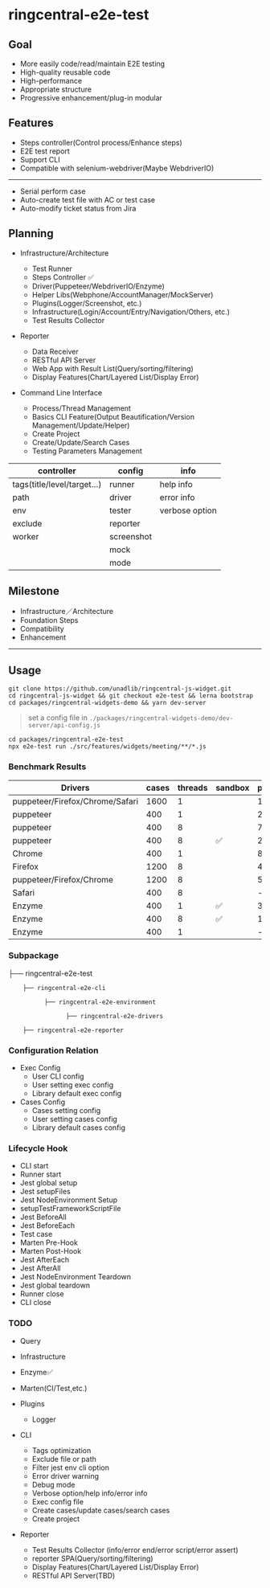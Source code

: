 # ringcentral-e2e-test

## Goal

-   More easily code/read/maintain E2E testing
-   High-quality reusable code
-   High-performance
-   Appropriate structure
-   Progressive enhancement/plug-in modular

## Features

-   Steps controller(Control process/Enhance steps)
-   E2E test report
-   Support CLI
-   Compatible with selenium-webdriver(Maybe WebdriverIO)

---

-   Serial perform case
-   Auto-create test file with AC or test case
-   Auto-modify ticket status from Jira

## Planning

-   Infrastructure/Architecture

    -   Test Runner
    -   Steps Controller ✅
    -   Driver(Puppeteer/WebdriverIO/Enzyme)
    -   Helper Libs(Webphone/AccountManager/MockServer)
    -   Plugins(Logger/Screenshot, etc.)
    -   Infrastructure(Login/Account/Entry/Navigation/Others, etc.)
    -   Test Results Collector

-   Reporter

    -   Data Receiver
    -   RESTful API Server
    -   Web App with Result List(Query/sorting/filtering)
    -   Display Features(Chart/Layered List/Display Error)

-   Command Line Interface
    -   Process/Thread Management
    -   Basics CLI Feature(Output Beautification/Version Management/Update/Helper)
    -   Create Project
    -   Create/Update/Search Cases
    -   Testing Parameters Management

| controller                | config     | info           |
| ------------------------- | ---------- | -------------- |
| tags(title/level/target…) | runner     | help info      |
| path                      | driver     | error info     |
| env                       | tester     | verbose option |
| exclude                   | reporter   |                |
| worker                    | screenshot |                |
|                           | mock       |                |
|                           | mode       |                |

## Milestone

-   Infrastructure／Architecture
-   Foundation Steps
-   Compatibility
-   Enhancement

---

## Usage

```shell
git clone https://github.com/unadlib/ringcentral-js-widget.git
cd ringcentral-js-widget && git checkout e2e-test && lerna bootstrap
cd packages/ringcentral-widgets-demo && yarn dev-server
```

> set a config file in `./packages/ringcentral-widgets-demo/dev-server/api-config.js`

```shell
cd packages/ringcentral-e2e-test
npx e2e-test run ./src/features/widgets/meeting/**/*.js
```

### Benchmark Results

| Drivers                         | cases | threads | sandbox | performance | stability |
| ------------------------------- | ----- | ------- | ------- | ----------- | --------- |
| puppeteer/Firefox/Chrome/Safari | 1600  | 1       |         | 1260.56s    | ✅         |
| puppeteer                       | 400   | 1       |         | 215.179s    | ✅         |
| puppeteer                       | 400   | 8       |         | 79.744s     | ✅         |
| puppeteer                       | 400   | 8       | ✅       | 230.122s    | ✅         |
| Chrome                          | 400   | 1       |         | 80.129s     | ✅         |
| Firefox                         | 1200  | 8       |         | 428s        | ⚠️        |
| puppeteer/Firefox/Chrome        | 1200  | 8       |         | 505.122s    | ⚠️        |
| Safari                          | 400   | 8       |         | -           | ❌         |
| Enzyme                          | 400   | 1       | ✅       | 356.076s    | ✅         |
| Enzyme                          | 400   | 8       | ✅       | 146.771s    | ✅         |
| Enzyme                          | 400   | 1       |         | -           | ❌         |

### Subpackage

├── ringcentral-e2e-test

        ├── ringcentral-e2e-cli

              ├── ringcentral-e2e-environment

                    ├── ringcentral-e2e-drivers

        ├── ringcentral-e2e-reporter

### Configuration Relation

-   Exec Config
    -   User CLI config
    -   User setting exec config
    -   Library default exec config
-   Cases Config
    -   Cases setting config
    -   User setting cases config
    -   Library default cases config

### Lifecycle Hook

-   CLI start
-   Runner start
-   Jest global setup
-   Jest setupFiles
-   Jest NodeEnvironment Setup
-   setupTestFrameworkScriptFile
-   Jest BeforeAll
-   Jest BeforeEach
-   Test case
-   Marten Pre-Hook
-   Marten Post-Hook
-   Jest AfterEach
-   Jest AfterAll
-   Jest NodeEnvironment Teardown
-   Jest global teardown
-   Runner close
-   CLI close

### TODO

-   Query
-   Infrastructure
-   Enzyme✅
-   Marten(CI/Test,etc.)
-   Plugins
    - Logger
-   CLI

    - Tags optimization
    - Exclude file or path
    - Filter jest env cli option
    - Error driver warning
    - Debug mode
    - Verbose option/help info/error info
    - Exec config file
    - Create cases/update cases/search cases
    - Create project

-   Reporter

    - Test Results Collector (info/error end/error script/error assert)
    - reporter SPA(Query/sorting/filtering)
    - Display Features(Chart/Layered List/Display Error)
    - RESTful API Server(TBD)